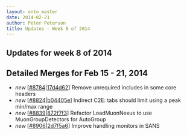```yaml
---
layout: onto_master
date: 2014-02-21
author: Peter Peterson
title: Updates - Week 8 of 2014
---
```

Updates for week 8 of 2014
--------------------------

Detailed Merges for Feb 15 - 21, 2014
-------------------------------------
* *new* \[[#8784](http://trac.mantidproject.org/mantid/ticket/8784)|[17d4d62](https://github.com/mantidproject/mantid/commit/17d4d628fd6c9458cf4c91b14b24684d1209dbee)\] Remove unrequired includes in some core headers
* *new* \[[#8824](http://trac.mantidproject.org/mantid/ticket/8824)|[b04405e](https://github.com/mantidproject/mantid/commit/b04405e3b76909c32dce1863bf12561c2a387782)\] Indirect C2E: tabs should limit using a peak min/max range
* *new* \[[#8839](http://trac.mantidproject.org/mantid/ticket/8839)|[872f7f3](https://github.com/mantidproject/mantid/commit/872f7f3aef4b417bee18ea029eb6bee59431346f)\] Refactor LoadMuonNexus to use MuonGroupDetectors for AutoGroup
* *new* \[[#8906](http://trac.mantidproject.org/mantid/ticket/8906)|[2d7f5a6](https://github.com/mantidproject/mantid/commit/2d7f5a626e29ca692cd4e18191de5c30ad834ea8)\] Improve handling monitors in SANS
